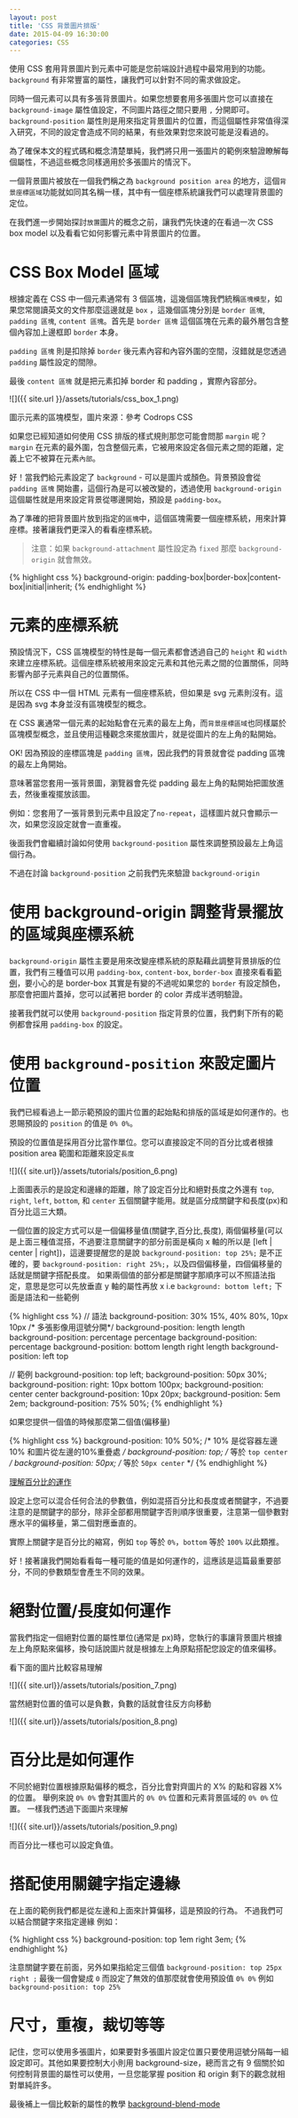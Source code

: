 ```yaml
---
layout: post
title: 'CSS 背景圖片排版'
date: 2015-04-09 16:30:00
categories: CSS
---
```


使用 CSS 套用背景圖片到元素中可能是您前端設計過程中最常用到的功能。
`background` 有非常豐富的屬性，讓我們可以針對不同的需求做設定。

同時一個元素可以具有多張背景圖片。如果您想要套用多張圖片您可以直接在 `background-image` 屬性值設定，不同圖片路徑之間只要用 `,` 分開即可。`background-position` 屬性則是用來指定背景圖片的位置，而這個屬性非常值得深入研究，不同的設定會造成不同的結果，有些效果對您來說可能是沒看過的。

為了確保本文的程式碼和概念清楚單純，我們將只用一張圖片的範例來驗證瞭解每個屬性，不過這些概念同樣適用於多張圖片的情況下。

一個背景圖片被放在一個我們稱之為 `background position area` 的地方，這個`背景座標區域`功能就如同其名稱一樣，其中有一個座標系統讓我們可以處理背景圖的定位。

在我們進一步開始探討`放置`圖片的概念之前，讓我們先快速的在看過一次 CSS box model 以及看看它如何影響元素中背景圖片的位置。

# CSS Box Model 區域
根據定義在 CSS 中一個元素通常有 3 個區塊，這幾個區塊我們統稱`區塊模型`，如果您常閱讀英文的文件那麼這邊就是 `box` ，這幾個區塊分別是 `border 區塊`, `padding 區塊`, `content 區塊`。首先是 `border 區塊` 這個區塊在元素的最外層包含整個內容加上邊框即 `border` 本身。

`padding 區塊` 則是扣除掉 `border` 後元素內容和內容外圍的空間，沒錯就是您透過 `padding` 屬性設定的間隙。

最後 `content 區塊` 就是把元素扣掉 border 和 padding ，實際內容部分。

![]({{ site.url }}/assets/tutorials/css_box_1.png)

圖示元素的區塊模型，圖片來源：參考 Codrops CSS 

如果您已經知道如何使用 CSS 排版的樣式規則那您可能會問那 `margin` 呢？`margin` 在元素的最外圍，包含整個元素，它被用來設定各個元素之間的距離，定義上它不被算在元素`內部`。

好！當我們給元素設定了 `background` - 可以是圖片或顏色。背景預設會從 `padding 區塊` 開始畫，這個行為是可以被改變的，透過使用 `background-origin` 這個屬性就是用來設定背景從哪邊開始，預設是 `padding-box`。

為了準確的把背景圖片放到指定的`區塊`中，這個區塊需要一個座標系統，用來計算座標。接著讓我們更深入的看看座標系統。

>注意：如果 `background-attachment` 屬性設定為 `fixed` 那麼 `background-origin` 就會無效。

{% highlight css %}
background-origin: padding-box|border-box|content-box|initial|inherit;
{% endhighlight %}

# 元素的座標系統
預設情況下，CSS 區塊模型的特性是每一個元素都會透過自己的 `height` 和 `width` 來建立座標系統。這個座標系統被用來設定元素和其他元素之間的位置關係，同時影響內部子元素與自己的位置關係。

所以在 CSS 中一個 HTML 元素有一個座標系統，但如果是 svg 元素則沒有。這是因為 svg 本身並沒有區塊模型的概念。

在 CSS 裏通常一個元素的起始點會在元素的最左上角，而`背景座標區域`也同樣屬於區塊模型概念，並且使用這種觀念來擺放圖片，就是從圖片的左上角的點開始。

OK! 因為預設的座標區塊是 `padding 區塊`，因此我們的背景就會從 padding 區塊的最左上角開始。

意味著當您套用一張背景圖，瀏覽器會先從 padding 最左上角的點開始把圖放進去，然後重複擺放該圖。

例如：您套用了一張背景到元素中且設定了`no-repeat`，這樣圖片就只會顯示一次，如果您沒設定就會一直重複。

後面我們會繼續討論如何使用 `background-position` 屬性來調整預設最左上角這個行為。

不過在討論 `background-position` 之前我們先來驗證 `background-origin` 

# 使用 background-origin 調整背景擺放的區域與座標系統

`background-origin` 屬性主要是用來改變座標系統的原點藉此調整背景排版的位置，我們有三種值可以用 `padding-box`, `content-box`, `border-box` 直接來看看[範例](http://codepen.io/SaraSoueidan/pen/61c15fc3845d5b5879735b75007899b3/)，要小心的是 border-box 其實是有變的不過呢如果您的 `border` 有設定顏色，那麼會把圖片蓋掉，您可以試著把 border 的 color 弄成半透明驗證。

接著我們就可以使用 `background-position` 指定背景的位置，我們剩下所有的範例都會採用 `padding-box` 的設定。

# 使用 `background-position` 來設定圖片位置
我們已經看過上一節示範預設的圖片位置的起始點和排版的區域是如何運作的。也恩賜預設的 `position` 的值是 `0% 0%`。

預設的位置值是採用百分比當作單位。您可以直接設定不同的百分比或者根據 position area 範圍和距離來設定`長度`

![]({{ site.url}}/assets/tutorials/position_6.png)

上面圖表示的是設定和邊緣的距離，除了設定百分比和絕對長度之外還有 `top`, `right`, `left`, `bottom`, 和 `center` 五個關鍵字能用。就是區分成關鍵字和長度(px)和百分比這三大類。

一個位置的設定方式可以是一個偏移量值(關鍵字,百分比,長度), 兩個偏移量(可以是上面三種值混搭，不過要注意關鍵字的部分前面是橫向 x 軸的所以是 [left | center | right])，這邊要提醒您的是說 `background-position: top 25%;` 是不正確的，要 `background-position: right 25%;`，以及四個偏移量，四個偏移量的話就是關鍵字搭配長度。
如果兩個值的部分都是關鍵字那順序可以不照語法指定，意思是您可以先放垂直 y 軸的屬性再放 x i.e `background: bottom left;`
下面是語法和一些範例

{% highlight css %}
// 語法
background-position: 30% 15%, 40% 80%, 10px 10px /* 多張影像用逗號分開*/
background-position: length length
background-position: percentage percentage
background-position: percentage
background-position: bottom length right length
background-position: left top

// 範例
background-position: top left;
background-position: 50px 30%;
background-position: right: 10px bottom 100px;
background-position: center center
background-position: 10px 20px;
background-position: 5em 2em;
background-position: 75% 50%;
{% endhighlight %}

如果您提供一個值的時候那麼第二個值(偏移量)

{% highlight css %}
background-position: 10% 50%; /* 10% 是從容器左邊 10% 和圖片從左邊的10%重疊處 */
background-position: top; /* 等於 `top center` */
background-position: 50px; /* 等於 `50px center` */
{% endhighlight %}

[理解百分比的運作](https://css-tricks.com/i-like-how-percentage-background-position-works/)

設定上您可以混合任何合法的參數值，例如混搭百分比和長度或者關鍵字，不過要注意的是關鍵字的部分，除非全部都用關鍵字否則順序很重要，注意第一個參數對應水平的偏移量，第二個對應垂直的。

實際上關鍵字是百分比的縮寫，例如 `top` 等於 `0%`，`bottom` 等於 `100%` 以此類推。

好！接著讓我們開始看看每一種可能的值是如何運作的，這應該是這篇最重要部分，不同的參數類型會產生不同的效果。

# 絕對位置/長度如何運作
當我們指定一個絕對位置的屬性單位(通常是 px)時，您執行的事讓背景圖片根據左上角原點來偏移，換句話說圖片就是根據左上角原點搭配您設定的值來偏移。

看下面的圖片比較容易理解

![]({{ site.url}}/assets/tutorials/position_7.png)

當然絕對位置的值可以是負數，負數的話就會往反方向移動

![]({{ site.url}}/assets/tutorials/position_8.png)

# 百分比是如何運作
不同於絕對位置根據原點偏移的概念，百分比會對齊圖片的 X% 的點和容器 X% 的位置。
舉例來說 `0% 0%` 會對其圖片的 `0% 0%` 位置和元素背景區域的 `0% 0%` 位置。 一樣我們透過下面圖片來理解

![]({{ site.url}}/assets/tutorials/position_9.png)

而百分比一樣也可以設定負值。

# 搭配使用關鍵字指定邊緣
在上面的範例我們都是從左邊和上面來計算偏移，這是預設的行為。
不過我們可以結合關鍵字來指定邊緣
例如：

{% highlight css %}
background-position: top 1em right 3em;
{% endhighlight %}

注意關鍵字要在前面，另外如果指給定三個值 `background-position: top 25px right ;` 最後一個會變成 `0` 而設定了無效的值那麼就會使用預設值 `0% 0%` 例如 `background-position: top 25%` 

# 尺寸，重複，裁切等等
記住，您可以使用多張圖片，如果要對多張圖片設定位置只要使用逗號分隔每一組設定即可。其他如果要控制大小則用 background-size，總而言之有 9 個關於如何控制背景圖的屬性可以使用，一旦您能掌握 position 和 origin 剩下的觀念就相對單純許多。

最後補上一個比較新的屬性的教學 [background-blend-mode](http://sarasoueidan.com/blog/compositing-and-blending-in-css/)

